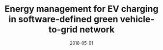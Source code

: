 ---
title: "Energy management for EV charging in software-defined green vehicle-to-grid network"
authors:
- Hu Xiaoxuan
- Wang Kun
- Liu Xiulong
- Sun Yanfei
- Li Peng
- Guo Song

date: "2018-05-01"
doi: ""

# Publication type.
# 1 = Conference paper; 2 = Journal article;
# 3 = Preprint Paper; 4 = Report; 5 = Book; 6 = Book section;
# 7 = Thesis; 8 = Patent
publication_types: ["2"]

# Publication name and optional abbreviated publication name.
publication: "*IEEE Communications Magazine*"
publication_short: "ICM"

url_pdf: https://ieeexplore.ieee.org/abstract/document/8360868
# url_code: ''
# url_dataset: ''
# url_poster: ''
# url_project: ''
# url_slides: ''
# url_video: ''

---